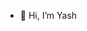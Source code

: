 - 👋 Hi, I’m Yash
<!---
yashgupta5472/yashgupta5472 is a ✨ special ✨ repository because its `README.md` (this file) appears on your GitHub profile.
You can click the Preview link to take a look at your changes.
--->
